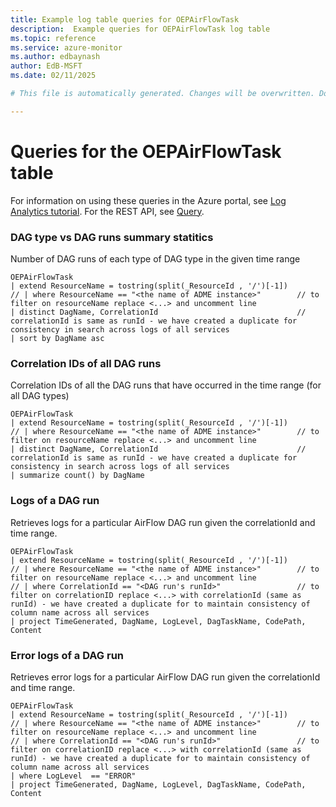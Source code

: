 ```yaml
---
title: Example log table queries for OEPAirFlowTask
description:  Example queries for OEPAirFlowTask log table
ms.topic: reference
ms.service: azure-monitor
ms.author: edbaynash
author: EdB-MSFT
ms.date: 02/11/2025

# This file is automatically generated. Changes will be overwritten. Do not change this file directly. 

---
```


# Queries for the OEPAirFlowTask table

For information on using these queries in the Azure portal, see [Log Analytics tutorial](/azure/azure-monitor/logs/log-analytics-tutorial). For the REST API, see [Query](/rest/api/loganalytics/query).


### DAG type vs DAG runs summary statitics  


Number of DAG runs of each type of DAG type in the given time range  

```query
OEPAirFlowTask
| extend ResourceName = tostring(split(_ResourceId , '/')[-1])
// | where ResourceName == "<the name of ADME instance>"        // to filter on resourceName replace <...> and uncomment line
| distinct DagName, CorrelationId                               // correlationId is same as runId - we have created a duplicate for consistency in search across logs of all services 
| sort by DagName asc

```



### Correlation IDs of all DAG runs  


Correlation IDs of all the DAG runs that have occurred in the time range (for all DAG types)  

```query
OEPAirFlowTask
| extend ResourceName = tostring(split(_ResourceId , '/')[-1])
// | where ResourceName == "<the name of ADME instance>"        // to filter on resourceName replace <...> and uncomment line
| distinct DagName, CorrelationId                               // correlationId is same as runId - we have created a duplicate for consistency in search across logs of all services 
| summarize count() by DagName

```



### Logs of a DAG run  


Retrieves logs for a particular AirFlow DAG run given the correlationId and time range.  

```query
OEPAirFlowTask
| extend ResourceName = tostring(split(_ResourceId , '/')[-1])
// | where ResourceName == "<the name of ADME instance>"        // to filter on resourceName replace <...> and uncomment line
// | where CorrelationId == "<DAG run's runId>"                 // to filter on correlationID replace <...> with correlationId (same as runId) - we have created a duplicate for to maintain consistency of column name across all services 
| project TimeGenerated, DagName, LogLevel, DagTaskName, CodePath, Content

```



### Error logs of a DAG run  


Retrieves error logs for a particular AirFlow DAG run given the correlationId and time range.  

```query
OEPAirFlowTask
| extend ResourceName = tostring(split(_ResourceId , '/')[-1])
// | where ResourceName == "<the name of ADME instance>"        // to filter on resourceName replace <...> and uncomment line
// | where CorrelationId == "<DAG run's runId>"                 // to filter on correlationID replace <...> with correlationId (same as runId) - we have created a duplicate for to maintain consistency of column name across all services 
| where LogLevel  == "ERROR"
| project TimeGenerated, DagName, LogLevel, DagTaskName, CodePath, Content

```

